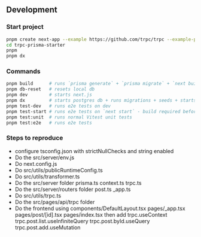 ## Development

### Start project

```bash
pnpm create next-app --example https://github.com/trpc/trpc --example-path examples/next-prisma-starter trpc-prisma-starter
cd trpc-prisma-starter
pnpm
pnpm dx
```

### Commands

```bash
pnpm build      # runs `prisma generate` + `prisma migrate` + `next build`
pnpm db-reset   # resets local db
pnpm dev        # starts next.js
pnpm dx         # starts postgres db + runs migrations + seeds + starts next.js
pnpm test-dev   # runs e2e tests on dev
pnpm test-start # runs e2e tests on `next start` - build required before
pnpm test:unit  # runs normal Vitest unit tests
pnpm test:e2e   # runs e2e tests
```

### Steps to reproduce

- configure tsconfig.json with strictNullChecks and string enabled
- Do the src/server/env.js
- Do next.config.js
- Do src/utils/publicRuntimeConfig.ts
- Do src/utils/transformer.ts
- Do the src/server folder
  prisma.ts
  context.ts
  trpc.ts
- Do the src/server/routers folder
  post.ts
  \_app.ts
- Do src/utils/trpc.ts
- Do the src/pages/api/trpc folder
- Do the frontend using
  components/DefaultLayout.tsx
  pages/\_app.tsx
  pages/post/[id].tsx
  pages/index.tsx
  then add
  trpc.useContext
  trpc.post.list.useInfiniteQuery
  trpc.post.byId.useQuery
  trpc.post.add.useMutation
